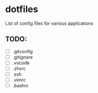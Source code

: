 # dotfiles
List of config files for various applications

## TODO:
* [ ] .gitconfig
* [ ] .gitignore
* [ ] .vscode
* [ ] .zhsrc
* [ ] .ssh
* [ ] .vimrc
* [ ] .bashrc
